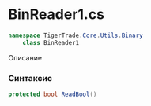 
# BinReader1.cs
```csharp
namespace TigerTrade.Core.Utils.Binary  
    class BinReader1
```

Описание

### Синтаксис
```csharp
protected bool ReadBool()
```


                    
                    